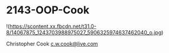 # 2143-OOP-Cook

!(https://scontent.xx.fbcdn.net/t31.0-8/14067875_1243703988975027_5906325974637462040_o.jpg)

Christopher Cook
c.w.cook@live.com
